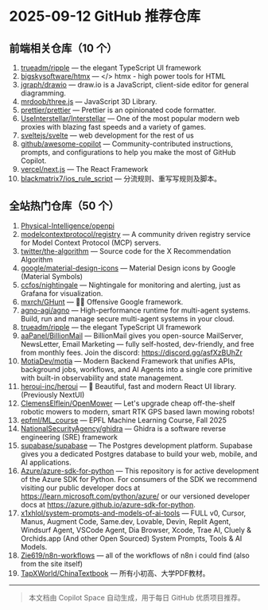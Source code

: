 # 2025-09-12 GitHub 推荐仓库

## 前端相关仓库（10 个）

1. [trueadm/ripple](https://github.com/trueadm/ripple) — the elegant TypeScript UI framework
2. [bigskysoftware/htmx](https://github.com/bigskysoftware/htmx) — </> htmx - high power tools for HTML
3. [jgraph/drawio](https://github.com/jgraph/drawio) — draw.io is a JavaScript, client-side editor for general diagramming.
4. [mrdoob/three.js](https://github.com/mrdoob/three.js) — JavaScript 3D Library.
5. [prettier/prettier](https://github.com/prettier/prettier) — Prettier is an opinionated code formatter.
6. [UseInterstellar/Interstellar](https://github.com/UseInterstellar/Interstellar) — One of the most popular modern web proxies with blazing fast speeds and a variety of games.
7. [sveltejs/svelte](https://github.com/sveltejs/svelte) — web development for the rest of us
8. [github/awesome-copilot](https://github.com/github/awesome-copilot) — Community-contributed instructions, prompts, and configurations to help you make the most of GitHub Copilot.
9. [vercel/next.js](https://github.com/vercel/next.js) — The React Framework
10. [blackmatrix7/ios_rule_script](https://github.com/blackmatrix7/ios_rule_script) — 分流规则、重写写规则及脚本。

## 全站热门仓库（50 个）

1. [Physical-Intelligence/openpi](https://github.com/Physical-Intelligence/openpi)
2. [modelcontextprotocol/registry](https://github.com/modelcontextprotocol/registry) — A community driven registry service for Model Context Protocol (MCP) servers.
3. [twitter/the-algorithm](https://github.com/twitter/the-algorithm) — Source code for the X Recommendation Algorithm
4. [google/material-design-icons](https://github.com/google/material-design-icons) — Material Design icons by Google (Material Symbols)
5. [ccfos/nightingale](https://github.com/ccfos/nightingale) — Nightingale for monitoring and alerting, just as Grafana for visualization.
6. [mxrch/GHunt](https://github.com/mxrch/GHunt) — 🕵️‍♂️ Offensive Google framework.
7. [agno-agi/agno](https://github.com/agno-agi/agno) — High-performance runtime for multi-agent systems. Build, run and manage secure multi-agent systems in your cloud.
8. [trueadm/ripple](https://github.com/trueadm/ripple) — the elegant TypeScript UI framework
9. [aaPanel/BillionMail](https://github.com/aaPanel/BillionMail) — BillionMail gives you open-source MailServer, NewsLetter, Email Marketing — fully self-hosted, dev-friendly, and free from monthly fees. Join the discord: https://discord.gg/asfXzBUhZr
10. [MotiaDev/motia](https://github.com/MotiaDev/motia) — Modern Backend Framework that unifies APIs, background jobs, workflows, and AI Agents into a single core primitive with built-in observability and state management.
11. [heroui-inc/heroui](https://github.com/heroui-inc/heroui) — 🚀 Beautiful, fast and modern React UI library. (Previously NextUI)
12. [ClemensElflein/OpenMower](https://github.com/ClemensElflein/OpenMower) — Let's upgrade cheap off-the-shelf robotic mowers to modern, smart RTK GPS based lawn mowing robots!
13. [epfml/ML_course](https://github.com/epfml/ML_course) — EPFL Machine Learning Course, Fall 2025
14. [NationalSecurityAgency/ghidra](https://github.com/NationalSecurityAgency/ghidra) — Ghidra is a software reverse engineering (SRE) framework
15. [supabase/supabase](https://github.com/supabase/supabase) — The Postgres development platform. Supabase gives you a dedicated Postgres database to build your web, mobile, and AI applications.
16. [Azure/azure-sdk-for-python](https://github.com/Azure/azure-sdk-for-python) — This repository is for active development of the Azure SDK for Python. For consumers of the SDK we recommend visiting our public developer docs at https://learn.microsoft.com/python/azure/ or our versioned developer docs at https://azure.github.io/azure-sdk-for-python.
17. [x1xhlol/system-prompts-and-models-of-ai-tools](https://github.com/x1xhlol/system-prompts-and-models-of-ai-tools) — FULL v0, Cursor, Manus, Augment Code, Same.dev, Lovable, Devin, Replit Agent, Windsurf Agent, VSCode Agent, Dia Browser, Xcode, Trae AI, Cluely & Orchids.app (And other Open Sourced) System Prompts, Tools & AI Models.
18. [Zie619/n8n-workflows](https://github.com/Zie619/n8n-workflows) — all of the workflows of n8n i could find (also from the site itself)
19. [TapXWorld/ChinaTextbook](https://github.com/TapXWorld/ChinaTextbook) — 所有小初高、大学PDF教材。

---

> 本文档由 Copilot Space 自动生成，用于每日 GitHub 优质项目推荐。
